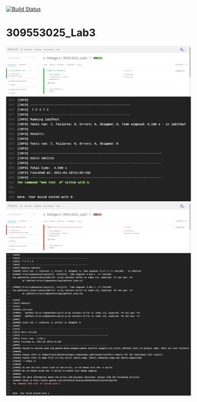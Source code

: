 [![Build Status](https://travis-ci.com/Voltage-x/309553025_Lab3.svg?branch=master)](https://travis-ci.com/Voltage-x/309553025_Lab3)

# 309553025_Lab3

![image](https://github.com/Voltage-x/309553025_Lab3/blob/master/img/1.PNG)
![image](https://github.com/Voltage-x/309553025_Lab3/blob/master/img/2.PNG)
![image](https://github.com/Voltage-x/309553025_Lab3/blob/master/img/3.PNG)
![image](https://github.com/Voltage-x/309553025_Lab3/blob/master/img/4.PNG)
